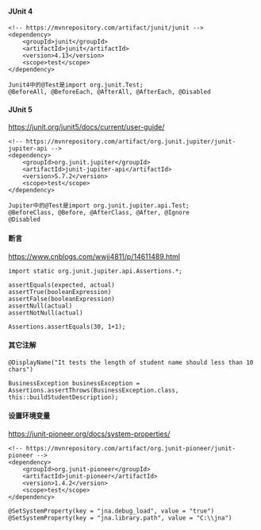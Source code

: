 #### JUnit 4

```
<!-- https://mvnrepository.com/artifact/junit/junit -->
<dependency>
    <groupId>junit</groupId>
    <artifactId>junit</artifactId>
    <version>4.13</version>
    <scope>test</scope>
</dependency>

Junit4中的@Test是import org.junit.Test;
@BeforeAll, @BeforeEach, @AfterAll, @AfterEach, @Disabled
```



#### JUnit 5

https://junit.org/junit5/docs/current/user-guide/

```
<!-- https://mvnrepository.com/artifact/org.junit.jupiter/junit-jupiter-api -->
<dependency>
    <groupId>org.junit.jupiter</groupId>
    <artifactId>junit-jupiter-api</artifactId>
    <version>5.7.2</version>
    <scope>test</scope>
</dependency>

Jupiter中的@Test是import org.junit.jupiter.api.Test;
@BeforeClass, @Before, @AfterClass, @After, @Ignore
@Disabled
```



#### 断言

https://www.cnblogs.com/wwjj4811/p/14611489.html

```
import static org.junit.jupiter.api.Assertions.*;

assertEquals(expected, actual)
assertTrue(booleanExpression)
assertFalse(booleanExpression)
assertNull(actual)
assertNotNull(actual)

Assertions.assertEquals(30, 1+1);
```



#### 其它注解

```
@DisplayName("It tests the length of student name should less than 10 chars")

BusinessException businessException = Assertions.assertThrows(BusinessException.class, this::buildStudentDescription);
```



#### 设置环境变量

https://junit-pioneer.org/docs/system-properties/

```
<!-- https://mvnrepository.com/artifact/org.junit-pioneer/junit-pioneer -->
<dependency>
    <groupId>org.junit-pioneer</groupId>
    <artifactId>junit-pioneer</artifactId>
    <version>1.4.2</version>
    <scope>test</scope>
</dependency>

@SetSystemProperty(key = "jna.debug_load", value = "true")
@SetSystemProperty(key = "jna.library.path", value = "C:\\jna")
```

